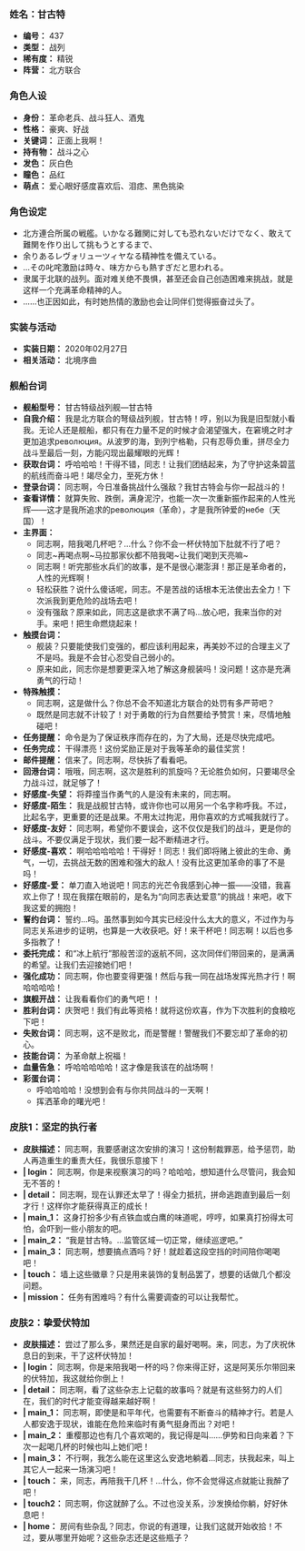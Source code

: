 ### 姓名：甘古特
* **编号：** 437
* **类型：** 战列
* **稀有度：** 精锐
* **阵营：** 北方联合


### 角色人设
* **身份：** 革命老兵、战斗狂人、酒鬼
* **性格：** 豪爽、好战
* **关键词：** 正面上我啊！
* **持有物：** 战斗之心
* **发色：** 灰白色
* **瞳色：** 品红
* **萌点：** 爱心眼好感度喜欢后、泪痣、黑色挑染


### 角色设定
* 北方連合所属の戦艦。いかなる難関に対しても恐れないだけでなく、敢えて難関を作り出して挑もうとするまで、
* 余りあるレヴォリューツィヤなる精神性を備えている。
* …その叱咤激励は時々、味方からも熱すぎだと思われる。
* 隶属于北联的战列。面对难关绝不畏惧，甚至还会自己创造困难来挑战，就是这样一个充满革命精神的人。
* ……也正因如此，有时她热情的激励也会让同伴们觉得振奋过头了。


### 实装与活动
* **实装日期：** 2020年02月27日
* **相关活动：** 北境序曲


### 舰船台词
* **舰船型号：** 甘古特级战列舰—甘古特
* **自我介绍：** 我是北方联合的弩级战列舰，甘古特！哼，别以为我是旧型就小看我。无论人还是舰船，都只有在力量不足的时候才会渴望强大，在窘境之时才更加追求революция。从波罗的海，到列宁格勒，只有忍辱负重，拼尽全力战斗至最后一刻，方能闪现出最耀眼的光辉！
* **获取台词：** 呼哈哈哈！干得不错，同志！让我们团结起来，为了守护这条碧蓝的航线而奋斗吧！竭尽全力，至死方休！
* **登录台词：** 同志啊，今日准备挑战什么强敌？我甘古特会与你一起战斗的！
* **查看详情：** 就算失败、跌倒，满身泥泞，也能一次一次重新振作起来的人性光辉——这才是我所追求的революция（革命），才是我所钟爱的небе（天国）！
* **主界面：**
  * 同志啊，陪我喝几杯吧？…什么？你不会一杯伏特加下肚就不行了吧？
  * 同志~再喝点啊~马拉那家伙都不陪我喝~让我们喝到天亮嘛~
  * 同志啊！听完那些水兵们的故事，是不是很心潮澎湃！那正是革命者的，人性的光辉啊！
  * 轻松获胜？说什么傻话呢，同志。不是苦战的话根本无法使出去全力！下次派我到更危险的战场去吧！
  * 没有强敌？原来如此，同志这是欲求不满了吗…放心吧，我来当你的对手。来吧！把生命燃烧起来！
* **触摸台词：**
  * 舰装？只要能使我们变强的，都应该利用起来，再美妙不过的合理主义了不是吗。我是不会甘心忍受自己弱小的。
  * 原来如此，同志你是想要更深入地了解这身舰装吗！没问题！这亦是充满勇气的行动！
* **特殊触摸：**
  * 同志啊，这是做什么？你总不会不知道北方联合的处罚有多严苛吧？
  * 既然是同志就不计较了！对于勇敢的行为自然要给予赞赏！来，尽情地触碰吧！
* **任务提醒：** 命令是为了保证秩序而存在的，为了大局，还是尽快完成吧。
* **任务完成：** 干得漂亮！这份奖励正是对于我等革命的最佳奖赏！
* **邮件提醒：** 信来了。同志啊，尽快拆了看看吧。
* **回港台词：** 哦哦，同志啊，这次是胜利的凯旋吗？无论胜负如何，只要竭尽全力战斗过，就足够了！
* **好感度-失望：** 将莽撞当作勇气的人是没有未来的，同志啊。
* **好感度-陌生：** 我是战舰甘古特，或许你也可以用另一个名字称呼我。不过，比起名字，更重要的还是战果。不用太过拘泥，用你喜欢的方式喊我就行了。
* **好感度-友好：** 同志啊，希望你不要误会，这不仅仅是我们的战斗，更是你的战斗。不要仅满足于现状，我们要一起不断精进才行。
* **好感度-喜欢：** 啊哈哈哈哈哈！干得好！同志！我们即将赌上彼此的生命、勇气，一切，去挑战无数的困难和强大的敌人！没有比这更加革命的事了不是吗！
* **好感度-爱：** 单刀直入地说吧！同志的光芒令我感到心神一振——没错，我喜欢上你了！现在我摆在眼前的，是名为“向同志表达爱意”的挑战！来吧，收下我这爱的拥抱！
* **誓约台词：** 誓约…吗。虽然事到如今其实已经没什么太大的意义，不过作为与同志关系进步的证明，也算是一大收获吧。好！来干杯吧！同志啊！以后也多多指教了！
* **委托完成：** 和“冰上航行”那般苦涩的返航不同，这次同伴们带回来的，是满满的希望。让我们去迎接她们吧！
* **强化成功：** 同志啊，你也要变得更强！然后与我一同在战场发挥光热才行！啊哈哈哈哈！
* **旗舰开战：** 让我看看你们的勇气吧！！
* **胜利台词：** 庆贺吧！我们有此等资格！就将这份欢喜，作为下次胜利的食粮吃下吧！
* **失败台词：** 同志啊，这不是败北，而是警醒！警醒我们不要忘却了革命的初心。
* **技能台词：** 为革命献上祝福！
* **血量告急：** 呼哈哈哈哈哈！这才像是我该在的战场啊！
* **彩蛋台词：**
  * 呼哈哈哈哈！没想到会有与你共同战斗的一天啊！
  * 挥洒革命的曙光吧！


### 皮肤1：坚定的执行者
* **皮肤描述：** 同志啊，我要感谢这次安排的演习！这份制裁罪恶，给予惩罚，助人再造重生的重责大任，我很乐意接下！
* **| login：** 同志啊，你是来视察演习的吗？哈哈哈，想知道什么尽管问，我会知无不答的！
* **| detail：** 同志啊，现在认罪还太早了！得全力抵抗，拼命逃跑直到最后一刻才行！这样你才能获得真正的成长！
* **| main_1：** 这身打扮多少有点铁血或白鹰的味道呢，哼哼，如果真打扮得太可怕，会吓到一些小朋友的吧。
* **| main_2：** “我是甘古特。…监管区域一切正常，继续巡逻吧。”
* **| main_3：** 同志啊，想要搞点酒吗？好！就趁着这段空挡的时间陪你喝喝吧！
* **| touch：** 墙上这些徽章？只是用来装饰的复制品罢了，想要的话做几个都没问题。
* **| mission：** 任务有困难吗？有什么需要调查的可以让我帮忙。


### 皮肤2：挚爱伏特加
* **皮肤描述：** 尝过了那么多，果然还是自家的最好喝啊。来，同志，为了庆祝休息日的到来，干了这杯伏特加！
* **| login：** 同志啊，你是来陪我喝一杯的吗？你来得正好，这是阿芙乐尔带回来的伏特加，我这就给你倒上！
* **| detail：** 同志啊，看了这些杂志上记载的故事吗？就是有这些努力的人们在，我们的时代才能变得越来越好啊！
* **| main_1：** 同志啊，即使是和平年代，也需要有不断奋斗的精神才行。若是人人都安逸于现状，谁能在危险来临时有勇气挺身而出？对吧！
* **| main_2：** 重樱那边也有几个喜欢喝的，我记得是叫……伊势和日向来着？下次一起喝几杯的时候也叫上她们吧！
* **| main_3：** 不行啊，我怎么能在这里这么安逸地躺着…同志，扶我起来，叫上其它人一起来一场演习吧！
* **| touch：** 来，同志，再陪我干几杯！…什么，你不会觉得这点就能让我醉了吧！
* **| touch2：** 同志啊，你这就醉了么。不过也没关系，沙发换给你躺，好好休息吧！
* **| home：** 房间有些杂乱？同志，你说的有道理，让我们这就开始收拾！不过，要从哪里开始呢？这些杂志还是这些瓶子？
